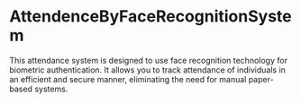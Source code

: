 # AttendenceByFaceRecognitionSystem

This attendance system is designed to use face recognition technology for biometric authentication. It allows you to track attendance of individuals in an efficient and secure manner, eliminating the need for manual paper-based systems.
